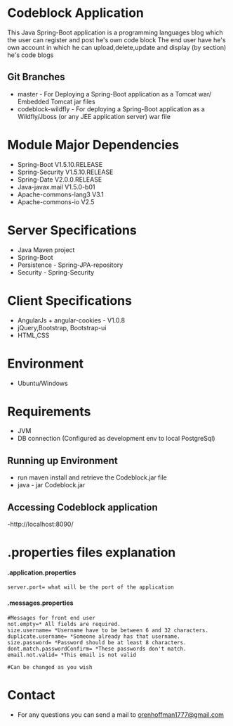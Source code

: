# Codeblock Application
This Java Spring-Boot application is a programming languages blog which the user can register and post he's own code block 
The end user have he's own account in which he can upload,delete,update and display (by section) he's code blogs 

## Git Branches
- master - For Deploying a Spring-Boot application as a Tomcat war/ Embedded Tomcat jar  files
- codeblock-wildfly - For deploying a Spring-Boot application as a Wildfly/Jboss (or any JEE application server) war file

# Module Major Dependencies
- Spring-Boot V1.5.10.RELEASE
- Spring-Security V1.5.10.RELEASE
- Spring-Date V2.0.0.RELEASE
- Java-javax.mail V1.5.0-b01
- Apache-commons-lang3 V3.1
- Apache-commons-io V2.5

# Server Specifications
- Java Maven project
- Spring-Boot
- Persistence - Spring-JPA-repository
- Security - Spring-Security


# Client Specifications
- AngularJs + angular-cookies - V1.0.8
- jQuery,Bootstrap, Bootstrap-ui
- HTML,CSS


# Environment
 - Ubuntu/Windows
 
# Requirements
- JVM
- DB connection (Configured as development env to local PostgreSql)



## Running up Environment
- run maven install and retrieve the Codeblock.jar file
- java - jar Codeblock.jar

## Accessing Codeblock application
-http://localhost:8090/

# .properties files explanation

#### .application.properties
    

	server.port= what will be the port of the application
	

	
#### .messages.properties
    
	#Messages for front end user
	not.empty=* All fields are required.
	size.username= *Username have to be between 6 and 32 characters.
	duplicate.username= *Someone already has that username.
	size.password= *Password should be at least 8 characters.
	dont.match.passwordConfirm= *These passwords don't match.
	email.not.valid= *This email is not valid
	
	#Can be changed as you wish	
	

# Contact
- For any questions you can send a mail to orenhoffman1777@gmail.com